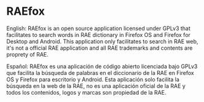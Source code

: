 RAEfox
======

English:
RAEfox is an open source application licensed under GPLv3 that facilitates to search words in RAE dictionary in Firefox OS and Firefox for Desktop and Android. This application only facilitates to search in RAE web, it's not a official RAE application and all RAE trademarks and contents are proprety of RAE.

Español:
RAEfox es una aplicación de código abierto licenciada bajo GPLv3 que facilita la búsqueda de palabras en el diccionario de la RAE en Firefox OS y Firefox para escritorio y Android. Esta aplicación solo facilita la búsqueda en la web de la RAE, no es una aplicación oficial de la RAE y todos los contenidos, logos y marcas son propiedad de la RAE.

